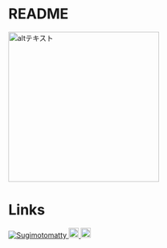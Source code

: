 # README
<p align="left">
  <img src="https://user-images.githubusercontent.com/97184603/221413460-0825f4a3-d5bb-4142-8580-586a8894e714.jpg" alt="altテキスト" width="300">
</p>

# Links
  <a href="https://github.com/Sugimotomatty/Sugimotomatty/">
    <img src="https://komarev.com/ghpvc/?username=Sugimotomatty" alt="Sugimotomatty" />
  </a>
  <a href="https://github.com/Sugimotomatty">
    <img height="20" src="https://img.shields.io/github/followers/Sugimotomatty?label=follow&logo=github&style=flat" />
  </a>
  <a href="https://www.reddit.com/user/Sugimotomatty">
    <img height="20" src="https://img.shields.io/reddit/user-karma/combined/Sugimotomatty?label=Reddit&logo=reddit&style=flat" />
  </a>
</p>

<!--
**Sugimotomatty/Sugimotomatty** is a ✨ _special_ ✨ repository because its `README.md` (this file) appears on your GitHub profile.

Here are some ideas to get you started:

- 🔭 I’m currently working on ...
- 🌱 I’m currently learning ...
- 👯 I’m looking to collaborate on ...
- 🤔 I’m looking for help with ...
- 💬 Ask me about ...
- 📫 How to reach me: ...
- 😄 Pronouns: ...
- ⚡ Fun fact: ...
-->
